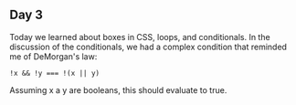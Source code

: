 ## Day 3

Today we learned about boxes in CSS, loops, and conditionals. In the discussion of the conditionals, we had a complex condition that reminded me of DeMorgan's law:

`!x && !y === !(x || y)`

Assuming x a y are booleans, this should evaluate to true.